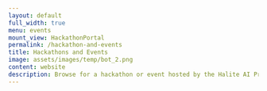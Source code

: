 ```yaml
---
layout: default
full_width: true
menu: events
mount_view: HackathonPortal
permalink: /hackathon-and-events
title: Hackathons and Events
image: assets/images/temp/bot_2.png
content: website
description: Browse for a hackathon or event hosted by the Halite AI Programming Challenge to collaborate with peers, learn more about the game, and have some fun.
---
```


<div id="hackathon-container"></div>